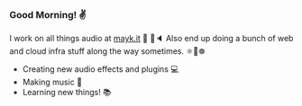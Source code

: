 
### Good Morning! ✌️
I work on all things audio at [mayk.it](https://mayk.it) 👄 📱🔈
Also end up doing a bunch of web and cloud infra stuff along the way sometimes. ⚛️🐳☸️

- Creating new audio effects and plugins 💻
- Making music 🎸
- Learning new things! 📚

<!--- ![mayk](https://github.com/jamierpond/jamierpond/blob/main/mayk.png?raw=true)
